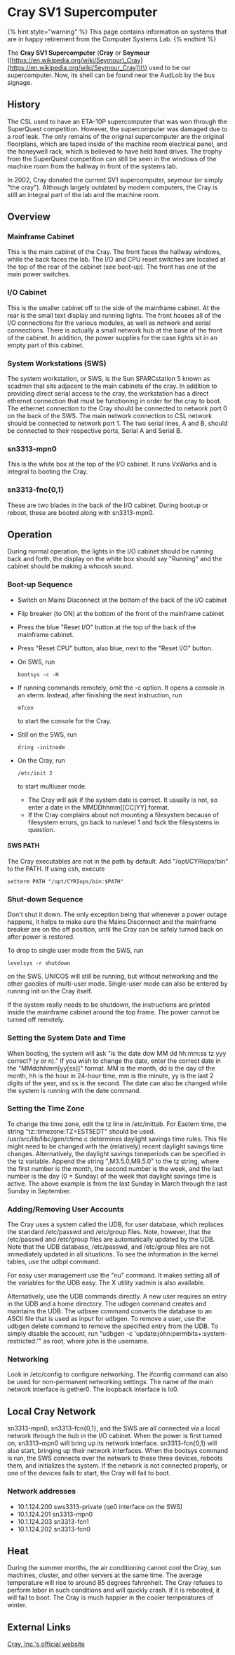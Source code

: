 # Cray SV1 Supercomputer

{% hint style="warning" %}
This page contains information on systems that are in happy retirement from the Computer Systems Lab.
{% endhint %}

The **Cray SV1 Supercomputer** \(**Cray** or **Seymour** \([https://en.wikipedia.org/wiki/Seymour\_Cray](https://en.wikipedia.org/wiki/Seymour_Cray)\)\) used to be our supercomputer. Now, its shell can be found near the AudLob by the bus signage.

## History

The CSL used to have an ETA-10P supercomputer that was won through the SuperQuest competition. However, the supercomputer was damaged due to a roof leak. The only remains of the original supercomputer are the original floorplans, which are taped inside of the machine room electrical panel, and the honeywell rack, which is believed to have held hard drives. The trophy from the SuperQuest competition can still be seen in the windows of the machine room from the hallway in front of the systems lab.

In 2002, Cray donated the current SV1 supercomputer, seymour \(or simply "the cray"\). Although largely outdated by modern computers, the Cray is still an integral part of the lab and the machine room.

## Overview

### Mainframe Cabinet

This is the main cabinet of the Cray. The front faces the hallway windows, while the back faces the lab. The I/O and CPU reset switches are located at the top of the rear of the cabinet \(see boot-up\). The front has one of the main power switches.

### I/O Cabinet

This is the smaller cabinet off to the side of the mainframe cabinet. At the rear is the small text display and running lights. The front houses all of the I/O connections for the various modules, as well as network and serial connections. There is actually a small network hub at the base of the front of the cabinet. In addition, the power supplies for the case lights sit in an empty part of this cabinet.

### System Workstations \(SWS\)

The system workstation, or SWS, is the Sun SPARCstation 5 known as scadmin that sits adjacent to the main cabinets of the cray. In addition to providing direct serial access to the cray, the workstation has a direct ethernet connection that must be functioning in order for the cray to boot. The ethernet connection to the Cray should be connected to network port 0 on the back of the SWS. The main network connection to CSL network should be connected to network port 1. The two serial lines, A and B, should be connected to their respective ports, Serial A and Serial B.

### sn3313-mpn0

This is the white box at the top of the I/O cabinet. It runs VxWorks and is integral to booting the Cray.

### sn3313-fnc{0,1}

These are two blades in the back of the I/O cabinet. During bootup or reboot, these are booted along with sn3313-mpn0.

## Operation

During normal operation, the lights in the I/O cabinet should be running back and forth, the display on the white box should say "Running" and the cabinet should be making a whoosh sound.

### Boot-up Sequence

* Switch on Mains Disconnect at the bottom of the back of the I/O cabinet
* Flip breaker \(to ON\) at the bottom of the front of the mainframe cabinet
* Press the blue "Reset I/O" button at the top of the back of the mainframe cabinet.
* Press "Reset CPU" button, also blue, next to the "Reset I/O" button.
* On SWS, run

  ```text
  bootsys -c -H
  ```

* If running commands remotely, omit the -c option. It opens a console in an xterm. Instead, after finishing the next instruction, run

  ```text
  mfcon
  ```

  to start the console for the Cray.

* Still on the SWS, run

  ```text
  dring -initnode
  ```

* On the Cray, run

  ```text
  /etc/init 2
  ```

  to start multiuser mode.

  * The Cray will ask if the system date is correct. It usually is not, so enter a date in the MMDDhhmm\[\[CC\]YY\] format.
  * If the Cray complains about not mounting a filesystem because of filesystem errors, go back to runlevel 1 and fsck the filesystems in question.

#### SWS PATH

The Cray executables are not in the path by default. Add "/opt/CYRIops/bin" to the PATH. If using csh, execute

```text
setterm PATH "/opt/CYRIops/bin:$PATH"
```

### Shut-down Sequence

Don't shut it down. The only exception being that whenever a power outage happens, it helps to make sure the Mains Disconnect and the mainframe breaker are on the off position, until the Cray can be safely turned back on after power is restored.

To drop to single user mode from the SWS, run

```text
levelsys -r shutdown
```

on the SWS. UNICOS will still be running, but without networking and the other goodies of multi-user mode. Single-user mode can also be entered by running init on the Cray itself.

If the system really needs to be shutdown, the instructions are printed inside the mainframe cabinet around the top frame. The power cannot be turned off remotely.

### Setting the System Date and Time

When booting, the system will ask "is the date dow MM dd hh:mm:ss tz yyy correct? \(y or n\)." If you wish to change the date, enter the correct date in the "MMddhhmm\[yy\[ss\]\]" format. MM is the month, dd is the day of the month, hh is the hour in 24-hour time, mm is the minute, yy is the last 2 digits of the year, and ss is the second. The date can also be changed while the system is running with the date command.

### Setting the Time Zone

To change the time zone, edit the tz line in /etc/inittab. For Eastern time, the string "tz::timezone:TZ=EST5EDT" should be used. /usr/src/lib/libc/gen/ctime.c determines daylight savings time rules. This file might need to be changed with the \(relatively\) recent daylight savings time changes. Alternatively, the daylight savings timeperiods can be specified in the tz variable. Append the string ",M3.5.0,M9.5.0" to the tz string, where the first number is the month, the second number is the week, and the last number is the day \(0 = Sunday\) of the week that daylight savings time is active. The above example is from the last Sunday in March through the last Sunday in September.

### Adding/Removing User Accounts

The Cray uses a system called the UDB, for user database, which replaces the standard /etc/passwd and /etc/group files. Note, however, that the /etc/passwd and /etc/group files are automatically updated by the UDB. Note that the UDB database, /etc/passwd, and /etc/group files are not immediately updated in all situations. To see the information in the kernel tables, use the udbpl command.

For easy user management use the "nu" command. It makes setting all of the variables for the UDB easy. The X utility xadmin is also available.

Alternatively, use the UDB commands directly. A new user requires an entry in the UDB and a home directory. The udbgen command creates and maintains the UDB. The udbsee command converts the database to an ASCII file that is used as input for udbgen. To remove a user, use the udbgen delete command to remove the specified entry from the UDB. To simply disable the account, run "udbgen -c 'update:john:permbits+:system-restricted:'" as root, where john is the username.

### Networking

Look in /etc/config to configure networking. The ifconfig command can also be used for non-permanent networking settings. The name of the main network interface is gether0. The loopback interface is lo0.

## Local Cray Network

sn3313-mpn0, sn3313-fcn{0,1}, and the SWS are all connected via a local network through the hub in the I/O cabinet. When the power is first turned on, sn3313-mpn0 will bring up its network interface. sn3313-fcn{0,1} will also start, bringing up their network interfaces. When the bootsys command is run, the SWS connects over the network to these three devices, reboots them, and initializes the system. If the network is not connected properly, or one of the devices fails to start, the Cray will fail to boot.

### Network addresses

* 10.1.124.200 sws3313-private \(qe0 interface on the SWS\)
* 10.1.124.201 sn3313-mpn0
* 10.1.124.203 sn3313-fcn1
* 10.1.124.202 sn3313-fcn0

## Heat

During the summer months, the air conditioning cannot cool the Cray, sun machines, cluster, and other servers at the same time. The average temperature will rise to around 85 degrees fahrenheit. The Cray refuses to perform labor in such conditions and will quickly crash. If it is rebooted, it will fail to boot. The Cray is much happier in the cooler temperatures of winter.

## External Links

[Cray, Inc.\'s official website](http://www.cray.com/)

